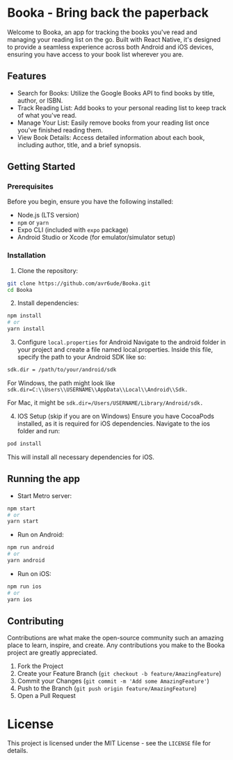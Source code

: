 # Booka - Bring back the paperback

Welcome to Booka, an app for tracking the books you've read and managing your reading list on the go. Built with React Native, it's designed to provide a seamless experience across both Android and iOS devices, ensuring you have access to your book list wherever you are.

## Features

- Search for Books: Utilize the Google Books API to find books by title, author, or ISBN.
- Track Reading List: Add books to your personal reading list to keep track of what you've read.
- Manage Your List: Easily remove books from your reading list once you've finished reading them.
- View Book Details: Access detailed information about each book, including author, title, and a brief synopsis.

## Getting Started

### Prerequisites

Before you begin, ensure you have the following installed:

- Node.js (LTS version)
- `npm` or `yarn`
- Expo CLI (included with `expo` package)
- Android Studio or Xcode (for emulator/simulator setup)

### Installation

1. Clone the repository:

```bash
git clone https://github.com/avr6ude/Booka.git
cd Booka
```

2. Install dependencies:

```bash
npm install
# or
yarn install
```

3. Configure `local.properties` for Android
   Navigate to the android folder in your project and create a file named local.properties. Inside this file, specify the path to your Android SDK like so:

```bash
sdk.dir = /path/to/your/android/sdk
```

For Windows, the path might look like `sdk.dir=C:\\Users\\USERNAME\\AppData\\Local\\Android\\Sdk.`

For Mac, it might be `sdk.dir=/Users/USERNAME/Library/Android/sdk.`

4. IOS Setup (skip if you are on Windows)
   Ensure you have CocoaPods installed, as it is required for iOS dependencies. Navigate to the ios folder and run:

```bash
pod install
```

This will install all necessary dependencies for iOS.

## Running the app

- Start Metro server:

```bash
npm start
# or
yarn start
```

- Run on Android:

```bash
npm run android
# or
yarn android
```

- Run on iOS:

```bash
npm run ios
# or
yarn ios
```

## Contributing

Contributions are what make the open-source community such an amazing place to learn, inspire, and create. Any contributions you make to the Booka project are greatly appreciated.

1. Fork the Project
2. Create your Feature Branch (`git checkout -b feature/AmazingFeature`)
3. Commit your Changes (`git commit -m 'Add some AmazingFeature'`)
4. Push to the Branch (`git push origin feature/AmazingFeature`)
5. Open a Pull Request

# License

This project is licensed under the MIT License - see the `LICENSE` file for details.
